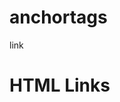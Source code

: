 # anchortags
link
<html>
<body>

<h1>HTML Links</h1>

<p><a href="https://github.com/"</a></p>

</body>
</html>
